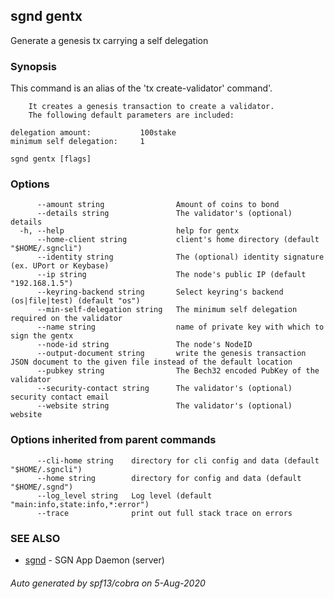 ## sgnd gentx

Generate a genesis tx carrying a self delegation

### Synopsis

This command is an alias of the 'tx create-validator' command'.

		It creates a genesis transaction to create a validator. 
		The following default parameters are included: 
		    
	delegation amount:           100stake
	minimum self delegation:     1


```
sgnd gentx [flags]
```

### Options

```
      --amount string                Amount of coins to bond
      --details string               The validator's (optional) details
  -h, --help                         help for gentx
      --home-client string           client's home directory (default "$HOME/.sgncli")
      --identity string              The (optional) identity signature (ex. UPort or Keybase)
      --ip string                    The node's public IP (default "192.168.1.5")
      --keyring-backend string       Select keyring's backend (os|file|test) (default "os")
      --min-self-delegation string   The minimum self delegation required on the validator
      --name string                  name of private key with which to sign the gentx
      --node-id string               The node's NodeID
      --output-document string       write the genesis transaction JSON document to the given file instead of the default location
      --pubkey string                The Bech32 encoded PubKey of the validator
      --security-contact string      The validator's (optional) security contact email
      --website string               The validator's (optional) website
```

### Options inherited from parent commands

```
      --cli-home string    directory for cli config and data (default "$HOME/.sgncli")
      --home string        directory for config and data (default "$HOME/.sgnd")
      --log_level string   Log level (default "main:info,state:info,*:error")
      --trace              print out full stack trace on errors
```

### SEE ALSO

* [sgnd](sgnd.md)	 - SGN App Daemon (server)

###### Auto generated by spf13/cobra on 5-Aug-2020
